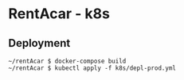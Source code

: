 # RentAcar - k8s

## Deployment

```
~/rentAcar $ docker-compose build
~/rentAcar $ kubectl apply -f k8s/depl-prod.yml
```
